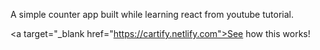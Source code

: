 A simple counter app built while learning react from youtube tutorial.

<a target="_blank href="https://cartify.netlify.com">See how this works!</a>
